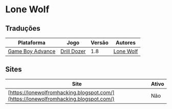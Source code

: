 # Lone Wolf

## Traduções

| Plataforma | Jogo | Versão | Autores |
| ----------- | ----------- | ----------- | ----------- |
| [Game Boy Advance](../../traducoes/game-boy-advance/) | [Drill Dozer](../../traducoes/game-boy-advance/drill-dozer_lone-wolf/) | 1.8 | [Lone Wolf](../../autores/lone-wolf/) |

## Sites

| Site | Ativo |
| ----------- | ----------- |
| [https://lonewolfromhacking.blogspot.com/](https://lonewolfromhacking.blogspot.com/) | Não |